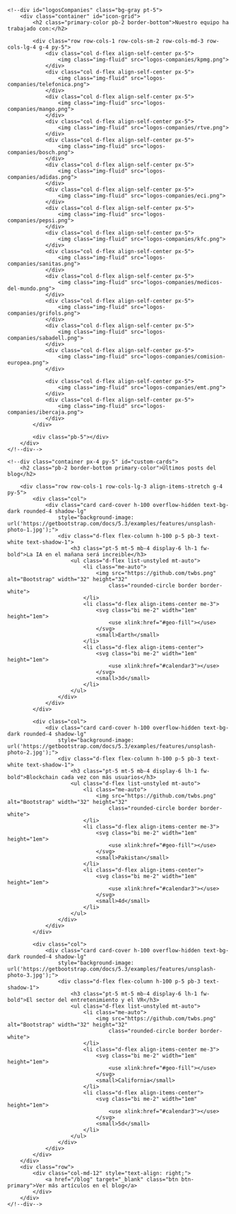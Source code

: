     <!--div id="logosCompanies" class="bg-gray pt-5">
        <div class="container" id="icon-grid">
            <h2 class="primary-color pb-2 border-bottom">Nuestro equipo ha trabajado con:</h2>

            <div class="row row-cols-1 row-cols-sm-2 row-cols-md-3 row-cols-lg-4 g-4 py-5">
                <div class="col d-flex align-self-center px-5">
                    <img class="img-fluid" src="logos-companies/kpmg.png">
                </div>
                <div class="col d-flex align-self-center px-5">
                    <img class="img-fluid" src="logos-companies/telefonica.png">
                </div>
                <div class="col d-flex align-self-center px-5">
                    <img class="img-fluid" src="logos-companies/mango.png">
                </div>
                <div class="col d-flex align-self-center px-5">
                    <img class="img-fluid" src="logos-companies/rtve.png">
                </div>
                <div class="col d-flex align-self-center px-5">
                    <img class="img-fluid" src="logos-companies/bosch.png">
                </div>
                <div class="col d-flex align-self-center px-5">
                    <img class="img-fluid" src="logos-companies/adidas.png">
                </div>
                <div class="col d-flex align-self-center px-5">
                    <img class="img-fluid" src="logos-companies/eci.png">
                </div>                
                <div class="col d-flex align-self-center px-5">
                    <img class="img-fluid" src="logos-companies/pepsi.png">
                </div>
                <div class="col d-flex align-self-center px-5">
                    <img class="img-fluid" src="logos-companies/kfc.png">
                </div>
                <div class="col d-flex align-self-center px-5">
                    <img class="img-fluid" src="logos-companies/sanitas.png">
                </div>
                <div class="col d-flex align-self-center px-5">
                    <img class="img-fluid" src="logos-companies/medicos-del-mundo.png">
                </div>                
                <div class="col d-flex align-self-center px-5">
                    <img class="img-fluid" src="logos-companies/grifols.png">
                </div>
                <div class="col d-flex align-self-center px-5">
                    <img class="img-fluid" src="logos-companies/sabadell.png">
                </div>
                <div class="col d-flex align-self-center px-5">
                    <img class="img-fluid" src="logos-companies/comision-europea.png">
                </div>
                
                <div class="col d-flex align-self-center px-5">
                    <img class="img-fluid" src="logos-companies/emt.png">
                </div>
                <div class="col d-flex align-self-center px-5">
                    <img class="img-fluid" src="logos-companies/ibercaja.png">
                </div>
            </div>

            <div class="pb-5"></div>
        </div>
    </!--div-->

    <!--div class="container px-4 py-5" id="custom-cards">
        <h2 class="pb-2 border-bottom primary-color">Últimos posts del blog</h2>

        <div class="row row-cols-1 row-cols-lg-3 align-items-stretch g-4 py-5">
            <div class="col">
                <div class="card card-cover h-100 overflow-hidden text-bg-dark rounded-4 shadow-lg"
                    style="background-image: url('https://getbootstrap.com/docs/5.3/examples/features/unsplash-photo-1.jpg');">
                    <div class="d-flex flex-column h-100 p-5 pb-3 text-white text-shadow-1">
                        <h3 class="pt-5 mt-5 mb-4 display-6 lh-1 fw-bold">La IA en el mañana será increible</h3>
                        <ul class="d-flex list-unstyled mt-auto">
                            <li class="me-auto">
                                <img src="https://github.com/twbs.png" alt="Bootstrap" width="32" height="32"
                                    class="rounded-circle border border-white">
                            </li>
                            <li class="d-flex align-items-center me-3">
                                <svg class="bi me-2" width="1em" height="1em">
                                    <use xlink:href="#geo-fill"></use>
                                </svg>
                                <small>Earth</small>
                            </li>
                            <li class="d-flex align-items-center">
                                <svg class="bi me-2" width="1em" height="1em">
                                    <use xlink:href="#calendar3"></use>
                                </svg>
                                <small>3d</small>
                            </li>
                        </ul>
                    </div>
                </div>
            </div>

            <div class="col">
                <div class="card card-cover h-100 overflow-hidden text-bg-dark rounded-4 shadow-lg"
                    style="background-image: url('https://getbootstrap.com/docs/5.3/examples/features/unsplash-photo-2.jpg');">
                    <div class="d-flex flex-column h-100 p-5 pb-3 text-white text-shadow-1">
                        <h3 class="pt-5 mt-5 mb-4 display-6 lh-1 fw-bold">Blockchain cada vez con más usuarios</h3>
                        <ul class="d-flex list-unstyled mt-auto">
                            <li class="me-auto">
                                <img src="https://github.com/twbs.png" alt="Bootstrap" width="32" height="32"
                                    class="rounded-circle border border-white">
                            </li>
                            <li class="d-flex align-items-center me-3">
                                <svg class="bi me-2" width="1em" height="1em">
                                    <use xlink:href="#geo-fill"></use>
                                </svg>
                                <small>Pakistan</small>
                            </li>
                            <li class="d-flex align-items-center">
                                <svg class="bi me-2" width="1em" height="1em">
                                    <use xlink:href="#calendar3"></use>
                                </svg>
                                <small>4d</small>
                            </li>
                        </ul>
                    </div>
                </div>
            </div>

            <div class="col">
                <div class="card card-cover h-100 overflow-hidden text-bg-dark rounded-4 shadow-lg"
                    style="background-image: url('https://getbootstrap.com/docs/5.3/examples/features/unsplash-photo-3.jpg');">
                    <div class="d-flex flex-column h-100 p-5 pb-3 text-shadow-1">
                        <h3 class="pt-5 mt-5 mb-4 display-6 lh-1 fw-bold">El sector del entretenimiento y el VR</h3>
                        <ul class="d-flex list-unstyled mt-auto">
                            <li class="me-auto">
                                <img src="https://github.com/twbs.png" alt="Bootstrap" width="32" height="32"
                                    class="rounded-circle border border-white">
                            </li>
                            <li class="d-flex align-items-center me-3">
                                <svg class="bi me-2" width="1em" height="1em">
                                    <use xlink:href="#geo-fill"></use>
                                </svg>
                                <small>California</small>
                            </li>
                            <li class="d-flex align-items-center">
                                <svg class="bi me-2" width="1em" height="1em">
                                    <use xlink:href="#calendar3"></use>
                                </svg>
                                <small>5d</small>
                            </li>
                        </ul>
                    </div>
                </div>
            </div>
        </div>
        <div class="row">
            <div class="col-md-12" style="text-align: right;">
                <a href="/blog" target="_blank" class="btn btn-primary">Ver más artículos en el blog</a>
            </div>
        </div>
    </!--div-->